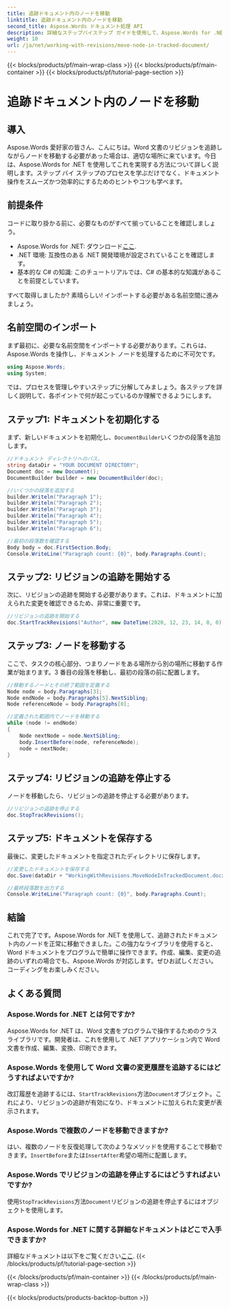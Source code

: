 ```yaml
---
title: 追跡ドキュメント内のノードを移動
linktitle: 追跡ドキュメント内のノードを移動
second_title: Aspose.Words ドキュメント処理 API
description: 詳細なステップバイステップ ガイドを使用して、Aspose.Words for .NET を使用して追跡された Word 文書内のノードを移動する方法を学びます。開発者に最適です。
weight: 10
url: /ja/net/working-with-revisions/move-node-in-tracked-document/
---
```


{{< blocks/products/pf/main-wrap-class >}}
{{< blocks/products/pf/main-container >}}
{{< blocks/products/pf/tutorial-page-section >}}

# 追跡ドキュメント内のノードを移動

## 導入

Aspose.Words 愛好家の皆さん、こんにちは。Word 文書のリビジョンを追跡しながらノードを移動する必要があった場合は、適切な場所に来ています。今日は、Aspose.Words for .NET を使用してこれを実現する方法について詳しく説明します。ステップ バイ ステップのプロセスを学ぶだけでなく、ドキュメント操作をスムーズかつ効率的にするためのヒントやコツも学べます。

## 前提条件

コードに取り掛かる前に、必要なものがすべて揃っていることを確認しましょう。

-  Aspose.Words for .NET: ダウンロード[ここ](https://releases.aspose.com/words/net/).
- .NET 環境: 互換性のある .NET 開発環境が設定されていることを確認します。
- 基本的な C# の知識: このチュートリアルでは、C# の基本的な知識があることを前提としています。

すべて取得しましたか? 素晴らしい! インポートする必要がある名前空間に進みましょう。

## 名前空間のインポート

まず最初に、必要な名前空間をインポートする必要があります。これらは、Aspose.Words を操作し、ドキュメント ノードを処理するために不可欠です。

```csharp
using Aspose.Words;
using System;
```

では、プロセスを管理しやすいステップに分解してみましょう。各ステップを詳しく説明して、各ポイントで何が起こっているのか理解できるようにします。

## ステップ1: ドキュメントを初期化する

まず、新しいドキュメントを初期化し、`DocumentBuilder`いくつかの段落を追加します。

```csharp
//ドキュメント ディレクトリへのパス。
string dataDir = "YOUR DOCUMENT DIRECTORY";
Document doc = new Document();
DocumentBuilder builder = new DocumentBuilder(doc);

//いくつかの段落を追加する
builder.Writeln("Paragraph 1");
builder.Writeln("Paragraph 2");
builder.Writeln("Paragraph 3");
builder.Writeln("Paragraph 4");
builder.Writeln("Paragraph 5");
builder.Writeln("Paragraph 6");

//最初の段落数を確認する
Body body = doc.FirstSection.Body;
Console.WriteLine("Paragraph count: {0}", body.Paragraphs.Count);
```

## ステップ2: リビジョンの追跡を開始する

次に、リビジョンの追跡を開始する必要があります。これは、ドキュメントに加えられた変更を確認できるため、非常に重要です。

```csharp
//リビジョンの追跡を開始する
doc.StartTrackRevisions("Author", new DateTime(2020, 12, 23, 14, 0, 0));
```

## ステップ3: ノードを移動する

ここで、タスクの核心部分、つまりノードをある場所から別の場所に移動する作業が始まります。3 番目の段落を移動し、最初の段落の前に配置します。

```csharp
//移動するノードとその終了範囲を定義する
Node node = body.Paragraphs[3];
Node endNode = body.Paragraphs[5].NextSibling;
Node referenceNode = body.Paragraphs[0];

//定義された範囲内でノードを移動する
while (node != endNode)
{
    Node nextNode = node.NextSibling;
    body.InsertBefore(node, referenceNode);
    node = nextNode;
}
```

## ステップ4: リビジョンの追跡を停止する

ノードを移動したら、リビジョンの追跡を停止する必要があります。

```csharp
//リビジョンの追跡を停止する
doc.StopTrackRevisions();
```

## ステップ5: ドキュメントを保存する

最後に、変更したドキュメントを指定されたディレクトリに保存します。

```csharp
//変更したドキュメントを保存する
doc.Save(dataDir + "WorkingWithRevisions.MoveNodeInTrackedDocument.docx");

//最終段落数を出力する
Console.WriteLine("Paragraph count: {0}", body.Paragraphs.Count);
```

## 結論

これで完了です。Aspose.Words for .NET を使用して、追跡されたドキュメント内のノードを正常に移動できました。この強力なライブラリを使用すると、Word ドキュメントをプログラムで簡単に操作できます。作成、編集、変更の追跡のいずれの場合でも、Aspose.Words が対応します。ぜひお試しください。コーディングをお楽しみください。

## よくある質問

### Aspose.Words for .NET とは何ですか?

Aspose.Words for .NET は、Word 文書をプログラムで操作するためのクラス ライブラリです。開発者は、これを使用して .NET アプリケーション内で Word 文書を作成、編集、変換、印刷できます。

### Aspose.Words を使用して Word 文書の変更履歴を追跡するにはどうすればよいですか?

改訂履歴を追跡するには、`StartTrackRevisions`方法`Document`オブジェクト。これにより、リビジョンの追跡が有効になり、ドキュメントに加えられた変更が表示されます。

### Aspose.Words で複数のノードを移動できますか?

はい、複数のノードを反復処理して次のようなメソッドを使用することで移動できます。`InsertBefore`または`InsertAfter`希望の場所に配置します。

### Aspose.Words でリビジョンの追跡を停止するにはどうすればよいですか?

使用`StopTrackRevisions`方法`Document`リビジョンの追跡を停止するにはオブジェクトを使用します。

### Aspose.Words for .NET に関する詳細なドキュメントはどこで入手できますか?

詳細なドキュメントは以下をご覧ください[ここ](https://reference.aspose.com/words/net/).
{{< /blocks/products/pf/tutorial-page-section >}}

{{< /blocks/products/pf/main-container >}}
{{< /blocks/products/pf/main-wrap-class >}}

{{< blocks/products/products-backtop-button >}}
